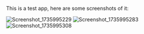 This is a test app, here are some screenshots of it:


![Screenshot_1735995229](https://github.com/user-attachments/assets/6f190791-9d2a-4a4b-9554-ccadd821b86d)
![Screenshot_1735995283](https://github.com/user-attachments/assets/405c04be-42ad-4313-b039-7f115b53da26)
![Screenshot_1735995308](https://github.com/user-attachments/assets/68b7b219-14f4-4bdb-9dff-0b2ddade6831)
